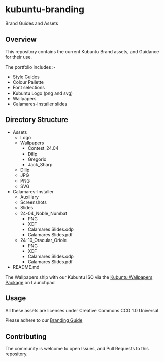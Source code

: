 # kubuntu-branding
Brand Guides and Assets

## Overview

This repository contains the current Kubuntu Brand assets, and Guidance for their use.

The portfolio includes :-
 - Style Guides
 - Colour Pallette
 - Font selections
 - Kubuntu Logo (png and svg)
 - Wallpapers
 - Calamares-Installer slides

## Directory Structure

  - Assets
    - Logo
    - Wallpapers
      - Contest_24.04
      - Dilip
      - Gregorio
      - Jack_Sharp
    - Dilip
    - JPG
    - PNG
    - SVG
  - Calamares-Installer
    - Auxillary
    - Screenshots
    - Slides
    - 24-04_Noble_Numbat
      - PNG
      - XCF
      - Calamares Slides.odp
      - Calamares Slides.pdf
    - 24-10_Oracular_Oriole
      - PNG
      - XCF
      - Calamares Slides.odp
      - Calamares Slides.pdf
  - README.md


 The Wallpapers ship with our Kubuntu ISO via the [Kubuntu Wallpapers Package](https://launchpad.net/ubuntu/+source/kubuntu-wallpapers) on Launchpad

## Usage

All these assets are licenses under Creative Commons CCO 1.0 Universal

Please adhere to our [Branding Guide](./Kubuntu_Brand_and_Graphics/Brand_Guide.pdf)

## Contributing

The community is welcome to open Issues, and Pull Requests to this repository.
